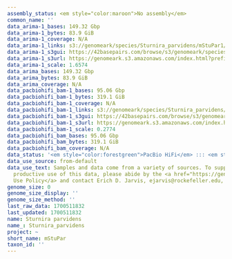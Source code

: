 ```yaml
---
assembly_status: <em style="color:maroon">No assembly</em>
common_name: ''
data_arima-1_bases: 149.32 Gbp
data_arima-1_bytes: 83.9 GiB
data_arima-1_coverage: N/A
data_arima-1_links: s3://genomeark/species/Sturnira_parvidens/mStuPar1/genomic_data/arima/<br>
data_arima-1_s3gui: https://42basepairs.com/browse/s3/genomeark/species/Sturnira_parvidens/mStuPar1/genomic_data/arima/
data_arima-1_s3url: https://genomeark.s3.amazonaws.com/index.html?prefix=species/Sturnira_parvidens/mStuPar1/genomic_data/arima/
data_arima-1_scale: 1.6574
data_arima_bases: 149.32 Gbp
data_arima_bytes: 83.9 GiB
data_arima_coverage: N/A
data_pacbiohifi_bam-1_bases: 95.06 Gbp
data_pacbiohifi_bam-1_bytes: 319.1 GiB
data_pacbiohifi_bam-1_coverage: N/A
data_pacbiohifi_bam-1_links: s3://genomeark/species/Sturnira_parvidens/mStuPar1/genomic_data/pacbio_hifi/<br>
data_pacbiohifi_bam-1_s3gui: https://42basepairs.com/browse/s3/genomeark/species/Sturnira_parvidens/mStuPar1/genomic_data/pacbio_hifi/
data_pacbiohifi_bam-1_s3url: https://genomeark.s3.amazonaws.com/index.html?prefix=species/Sturnira_parvidens/mStuPar1/genomic_data/pacbio_hifi/
data_pacbiohifi_bam-1_scale: 0.2774
data_pacbiohifi_bam_bases: 95.06 Gbp
data_pacbiohifi_bam_bytes: 319.1 GiB
data_pacbiohifi_bam_coverage: N/A
data_status: '<em style="color:forestgreen">PacBio HiFi</em> ::: <em style="color:forestgreen">Arima</em>'
data_use_source: from-default
data_use_text: Samples and data come from a variety of sources. To support fair and
  productive use of this data, please abide by the <a href="https://genome10k.soe.ucsc.edu/data-use-policies/">Data
  Use Policy</a> and contact Erich D. Jarvis, ejarvis@rockefeller.edu, with any questions.
genome_size: 0
genome_size_display: ''
genome_size_method: ''
last_raw_data: 1700511832
last_updated: 1700511832
name: Sturnira parvidens
name_: Sturnira_parvidens
project: ~
short_name: mStuPar
taxon_id: ''
---
```

